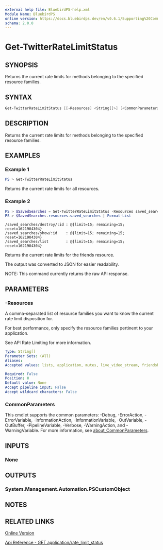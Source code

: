 ```yaml
---
external help file: BluebirdPS-help.xml
Module Name: BluebirdPS
online version: https://docs.bluebirdps.dev/en/v0.6.1/Supporting%20Commands/Get-TwitterRateLimitStatus
schema: 2.0.0
---
```


# Get-TwitterRateLimitStatus

## SYNOPSIS

Returns the current rate limits for methods belonging to the specified resource families.

## SYNTAX

```powershell
Get-TwitterRateLimitStatus [[-Resources] <String[]>] [<CommonParameters>]
```

## DESCRIPTION

Returns the current rate limits for methods belonging to the specified resource families.

## EXAMPLES

### Example 1

```powershell
PS > Get-TwitterRateLimitStatus
```

Returns the current rate limits for all resources.

### Example 2

```powershell
PS > $SavedSearches = Get-TwitterRateLimitStatus -Resources saved_searches
PS > $SavedSearches.resources.saved_searches | Format-List
```

```text
/saved_searches/destroy/:id : @{limit=15; remaining=15; reset=1621904304}
/saved_searches/show/:id    : @{limit=15; remaining=15; reset=1621904304}
/saved_searches/list        : @{limit=15; remaining=15; reset=1621904304}
```

Returns the current rate limits for the friends resource.

The output was converted to JSON for easier readability.

NOTE: This command currently returns the raw API response.

## PARAMETERS

### -Resources

A comma-separated list of resource families you want to know the current rate limit disposition for.

For best performance, only specify the resource families pertinent to your application.

See API Rate Limiting for more information.

```yaml
Type: String[]
Parameter Sets: (All)
Aliases:
Accepted values: lists, application, mutes, live_video_stream, friendships, guide, auth, blocks, geo, users, teams, followers, collections, statuses, custom_profiles, webhooks, contacts, labs, i, tweet_prompts, moments, limiter_scalding_report_creation, fleets, help, feedback, business_experience, graphql&POST, friends, sandbox, drafts, direct_messages, media, traffic, account_activity, account, safety, favorites, device, tweets, saved_searches, oauth, search, trends, live_pipeline, graphql

Required: False
Position: 0
Default value: None
Accept pipeline input: False
Accept wildcard characters: False
```

### CommonParameters

This cmdlet supports the common parameters: -Debug, -ErrorAction, -ErrorVariable, -InformationAction, -InformationVariable, -OutVariable, -OutBuffer, -PipelineVariable, -Verbose, -WarningAction, and -WarningVariable. For more information, see [about_CommonParameters](http://go.microsoft.com/fwlink/?LinkID=113216).

## INPUTS

### None

## OUTPUTS

### System.Management.Automation.PSCustomObject

## NOTES

## RELATED LINKS

[Online Version](https://docs.bluebirdps.dev/en/v0.6.1/Supporting%20Commands/Get-TwitterRateLimitStatus)

[Api Reference - GET application/rate_limit_status](https://developer.twitter.com/en/docs/twitter-api/v1/developer-utilities/rate-limit-status/api-reference/get-application-rate_limit_status)
